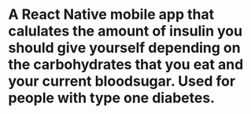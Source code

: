 # A React Native mobile app that calulates the amount of insulin you should give yourself depending on the carbohydrates that you eat and your current bloodsugar. Used for people with type one diabetes.
